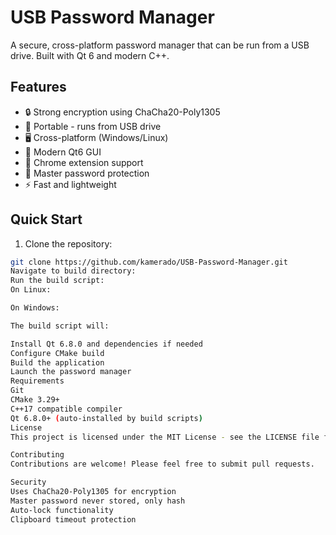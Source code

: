 # USB Password Manager

A secure, cross-platform password manager that can be run from a USB drive. Built with Qt 6 and modern C++.

## Features

- 🔒 Strong encryption using ChaCha20-Poly1305
- 💾 Portable - runs from USB drive
- 🖥️ Cross-platform (Windows/Linux)
- 🎨 Modern Qt6 GUI
- 📱 Chrome extension support
- 🔑 Master password protection
- ⚡ Fast and lightweight

## Quick Start

1. Clone the repository:
```bash
git clone https://github.com/kamerado/USB-Password-Manager.git
Navigate to build directory:
Run the build script:
On Linux:

On Windows:

The build script will:

Install Qt 6.8.0 and dependencies if needed
Configure CMake build
Build the application
Launch the password manager
Requirements
Git
CMake 3.29+
C++17 compatible compiler
Qt 6.8.0+ (auto-installed by build scripts)
License
This project is licensed under the MIT License - see the LICENSE file for details.

Contributing
Contributions are welcome! Please feel free to submit pull requests.

Security
Uses ChaCha20-Poly1305 for encryption
Master password never stored, only hash
Auto-lock functionality
Clipboard timeout protection